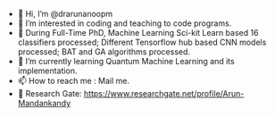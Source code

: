 - 👋 Hi, I’m @drarunanoopm
- 👀 I’m interested in coding and teaching to code programs.
- 💞️ During Full-Time PhD, Machine Learning Sci-kit Learn based 16 classifiers processed; Different Tensorflow hub based CNN models processed; BAT and GA algorithms processed.
- 🌱 I’m currently learning Quantum Machine Learning and its implementation.
- 📫 How to reach me : Mail me.
- 🌱 Research Gate: https://www.researchgate.net/profile/Arun-Mandankandy

<!---
drarunanoopm/drarunanoopm is a ✨ special ✨ repository because its `README.md` (this file) appears on your GitHub profile.
You can click the Preview link to take a look at your changes.
--->
